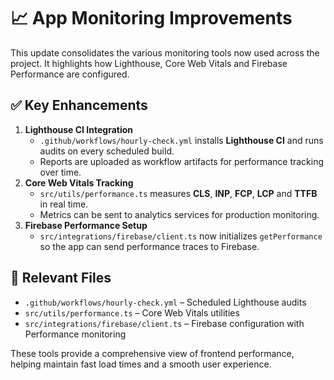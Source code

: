 # 📈 App Monitoring Improvements

This update consolidates the various monitoring tools now used across the project.
It highlights how Lighthouse, Core Web Vitals and Firebase Performance are configured.

## ✅ Key Enhancements

1. **Lighthouse CI Integration**
   - `.github/workflows/hourly-check.yml` installs **Lighthouse CI** and runs audits on every scheduled build.
   - Reports are uploaded as workflow artifacts for performance tracking over time.
2. **Core Web Vitals Tracking**
   - `src/utils/performance.ts` measures **CLS**, **INP**, **FCP**, **LCP** and **TTFB** in real time.
   - Metrics can be sent to analytics services for production monitoring.
3. **Firebase Performance Setup**
   - `src/integrations/firebase/client.ts` now initializes `getPerformance` so the app can send performance traces to Firebase.

## 📂 Relevant Files

- `.github/workflows/hourly-check.yml` – Scheduled Lighthouse audits
- `src/utils/performance.ts` – Core Web Vitals utilities
- `src/integrations/firebase/client.ts` – Firebase configuration with Performance monitoring

These tools provide a comprehensive view of frontend performance, helping maintain fast load times and a smooth user experience.
